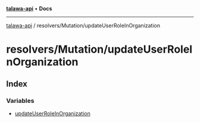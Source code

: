 [**talawa-api**](../../../README.md) • **Docs**

***

[talawa-api](../../../modules.md) / resolvers/Mutation/updateUserRoleInOrganization

# resolvers/Mutation/updateUserRoleInOrganization

## Index

### Variables

- [updateUserRoleInOrganization](variables/updateUserRoleInOrganization.md)
